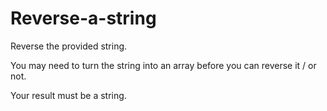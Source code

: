 # Reverse-a-string

Reverse the provided string.

You may need to turn the string into an array before you can reverse it / or not.

Your result must be a string.